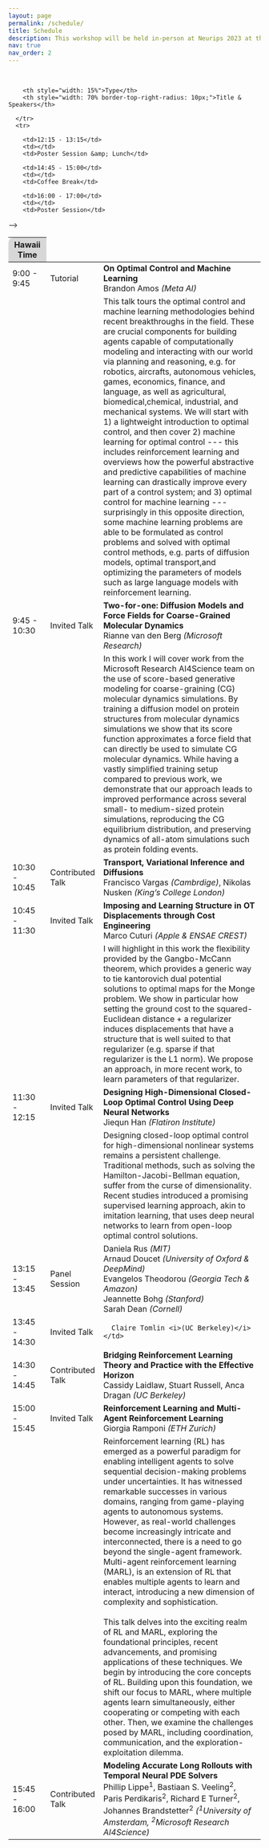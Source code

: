 ```yaml
---
layout: page
permalink: /schedule/
title: Schedule
description: This workshop will be held in-person at Neurips 2023 at the New Orleans Ernest N. Morial Convention Center on December 15-16th 2023. The session will cover invited talks, contributed talks, and posters. The schedule will be announced here soon.<!--The schedule in Hawaii Standard Time (GMT-10) can be found below. <b>(Click the talks to see their abstracts)</b>
nav: true
nav_order: 2
---
```


<br>

<div>
<table class="table" id="standings" style="border-collapse:collapse">
<tr class="header" style="background-color:rgb(215, 215, 215); border-top: 1pt solid white; border-bottom: 1pt solid black;">
        <th style="border-top-left-radius: 10px; width: 15%">Hawaii Time</th>
        
        <th style="width: 15%">Type</th>
        <th style="width: 70% border-top-right-radius: 10px;">Title & Speakers</th>
        
      </tr>
      <tr>
  <tr class="header" style="cursor: pointer">
    <td>9:00 - 9:45</td>
    <td>Tutorial</td>
    <td><b>On Optimal Control and Machine Learning</b><br>
    Brandon Amos <i>(Meta AI)</i></td>
  </tr>
  <tr>
    <td></td>
    <td></td>
    <td>
      This talk tours the optimal control and machine learning methodologies behind recent breakthroughs in the field. These are crucial components for building agents capable of computationally modeling and interacting with our world via planning and reasoning, e.g. for robotics, aircrafts, autonomous vehicles, games, economics, finance, and language, as well as agricultural, biomedical,chemical, industrial, and mechanical systems. We will start with 1) a lightweight introduction to optimal control, and then cover 2) machine learning for optimal control --- this includes reinforcement learning and overviews how the powerful abstractive and predictive capabilities of machine learning can drastically improve every part of a control system; and 3) optimal control for machine learning --- surprisingly in this opposite direction, some machine learning problems are able to be formulated as control problems and solved with optimal control methods, e.g. parts of diffusion models, optimal transport,and optimizing the parameters of models such as large language models with reinforcement learning.</td>
  </tr>

  <tr class="header" style="cursor: pointer">
    <td>9:45 - 10:30</td>
    <td>Invited Talk</td>
    <td><b>Two-for-one: Diffusion Models and Force Fields for Coarse-Grained Molecular Dynamics</b><br>Rianne van den Berg <i>(Microsoft Research)</i></td>
  </tr>
  <tr>
    <td></td>
    <td></td>
    <td>
      In this work I will cover work from the Microsoft Research AI4Science team on the use of score-based generative modeling for coarse-graining (CG) molecular dynamics simulations. By training a diffusion model on protein structures from molecular dynamics simulations we show that its score function approximates a force field that can directly be used to simulate CG molecular dynamics. While having a vastly simplified training setup compared to previous work, we demonstrate that our approach leads to improved performance across several small- to medium-sized protein simulations, reproducing the CG equilibrium distribution, and preserving dynamics of all-atom simulations such as protein folding events.
    </td>
  </tr>

  <tr class="header">
    <td>10:30 - 10:45</td>
    <td>Contributed Talk</td>
    <td><b>Transport, Variational Inference and Diffusions</b>
      <br>Francisco Vargas <i>(Cambrdige)</i>, Nikolas Nusken <i>(King’s College London)</i></td>
  </tr>

  <tr class="header" style="cursor: pointer">
    <td>10:45 - 11:30</td>
    <td>Invited Talk</td>
    <td><b>Imposing and Learning Structure in OT Displacements through Cost Engineering</b>
      <br>Marco Cuturi <i>(Apple & ENSAE CREST)</i></td>
  </tr>
  <tr>
    <td></td>
    <td></td>
    <td>
      I will highlight in this work the flexibility provided by the Gangbo-McCann theorem, which provides a generic way to tie kantorovich dual potential solutions to optimal maps for the Monge problem.  We show in particular how setting the ground cost to the squared-Euclidean distance + a regularizer induces displacements that have a structure that is well suited to that regularizer (e.g. sparse if that regularizer is the L1 norm). We propose an approach, in more recent work, to learn parameters of that regularizer.
    </td>
  </tr>

  <tr class="header" style="cursor: pointer">
    <td>11:30 - 12:15</td>
    <td>Invited Talk</td>
    <td><b>Designing High-Dimensional Closed-Loop Optimal Control Using Deep Neural Networks</b>
      <br>Jiequn Han <i>(Flatiron Institute)</i></td>
  </tr>
  <tr>
    <td></td>
    <td></td>
    <td>
      Designing closed-loop optimal control for high-dimensional nonlinear systems remains a persistent challenge. Traditional methods, such as solving the Hamilton-Jacobi-Bellman equation, suffer from the curse of dimensionality. Recent studies introduced a promising supervised learning approach, akin to imitation learning, that uses deep neural networks to learn from open-loop optimal control solutions.
    </td>
  </tr>

  <tr class="header" style="background-color:rgb(240, 240, 240);">
      
        <td>12:15 - 13:15</td>
        <td></td>
        <td>Poster Session &amp; Lunch</td>
  </tr>

  <tr class="header">
    <td>13:15 - 13:45</td>
    <td>Panel Session</td>
    <td>
      Daniela Rus <i>(MIT)</i> <br>
      Arnaud Doucet <i>(University of Oxford &amp; DeepMind)</i> <br>
      Evangelos Theodorou <i>(Georgia Tech &amp; Amazon)</i> <br>
      Jeannette Bohg <i>(Stanford)</i> <br>
      Sarah Dean <i>(Cornell)</i> <br>
    </td>
  </tr>

  <tr class="header">
    <td>13:45 - 14:30</td>
    <td>Invited Talk</td>
    <td><b></b>
     
      Claire Tomlin <i>(UC Berkeley)</i></td>
  </tr>

  <tr class="header">
    <td>14:30 - 14:45</td>
    <td>Contributed Talk</td>
    <td><b>Bridging Reinforcement Learning Theory and Practice with the Effective Horizon</b>
      <br>Cassidy Laidlaw, Stuart Russell, Anca Dragan <i>(UC Berkeley)</i></td>
  </tr>

  <tr class="header" style="background-color:rgb(240, 240, 240);">
      
        <td>14:45 - 15:00</td>
        <td></td>
        <td>Coffee Break</td>
  </tr>

  <tr class="header" style="cursor: pointer">
    <td>15:00 - 15:45</td>
    <td>Invited Talk</td>
    <td><b>Reinforcement Learning and Multi-Agent Reinforcement Learning</b>
      <br>Giorgia Ramponi <i>(ETH Zurich)</i></td>
  </tr>
  <tr>
    <td></td>
    <td></td>
    <td>
      Reinforcement learning (RL) has emerged as a powerful paradigm for enabling intelligent agents to solve sequential decision-making problems under uncertainties. It has witnessed remarkable successes in various domains, ranging from game-playing agents to autonomous systems. However, as real-world challenges become increasingly intricate and interconnected, there is a need to go beyond the single-agent framework. Multi-agent reinforcement learning (MARL), is an extension of RL that enables multiple agents to learn and interact, introducing a new dimension of complexity and sophistication.
      <br><br>This talk delves into the exciting realm of RL and MARL, exploring the foundational principles, recent advancements, and promising applications of these techniques. We begin by introducing the core concepts of RL. Building upon this foundation, we shift our focus to MARL, where multiple agents learn simultaneously, either cooperating or competing with each other. Then, we examine the challenges posed by MARL, including coordination, communication, and the exploration-exploitation dilemma.
    </td>
  </tr>

  <tr class="header">
    <td>15:45 - 16:00</td>
    <td>Contributed Talk</td>
    <td><b>Modeling Accurate Long Rollouts with Temporal Neural PDE Solvers</b>
      <br>Phillip Lippe<sup>1</sup>, Bastiaan S. Veeling<sup>2</sup>, Paris Perdikaris<sup>2</sup>, Richard E Turner<sup>2</sup>, Johannes Brandstetter<sup>2</sup>
      <i>(<sup>1</sup>University of Amsterdam, <sup>2</sup>Microsoft Research AI4Science)</i></td>
  </tr>

  <tr class="header" style="background-color:rgb(240, 240, 240);">
      
        <td>16:00 - 17:00</td>
        <td></td>
        <td>Poster Session</td>
  </tr>
  -->

<!-- </table> -->
<!-- </div> -->